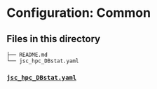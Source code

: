 # Configuration: **Common** 

## Files in this directory

```
├── README.md
└── jsc_hpc_DBstat.yaml
```

### [`jsc_hpc_DBstat.yaml`](jsc_DBstat.rst)

